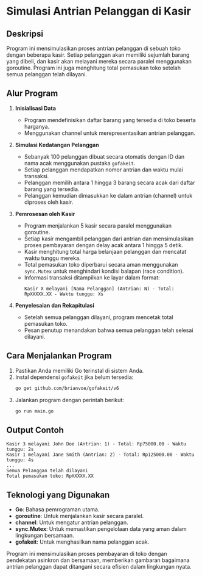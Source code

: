 # Simulasi Antrian Pelanggan di Kasir

## Deskripsi
Program ini mensimulasikan proses antrian pelanggan di sebuah toko dengan beberapa kasir. Setiap pelanggan akan memiliki sejumlah barang yang dibeli, dan kasir akan melayani mereka secara paralel menggunakan goroutine. Program ini juga menghitung total pemasukan toko setelah semua pelanggan telah dilayani.

## Alur Program
1. **Inisialisasi Data**
   - Program mendefinisikan daftar barang yang tersedia di toko beserta harganya.
   - Menggunakan channel untuk merepresentasikan antrian pelanggan.
   
2. **Simulasi Kedatangan Pelanggan**
   - Sebanyak 100 pelanggan dibuat secara otomatis dengan ID dan nama acak menggunakan pustaka `gofakeit`.
   - Setiap pelanggan mendapatkan nomor antrian dan waktu mulai transaksi.
   - Pelanggan memilih antara 1 hingga 3 barang secara acak dari daftar barang yang tersedia.
   - Pelanggan kemudian dimasukkan ke dalam antrian (channel) untuk diproses oleh kasir.

3. **Pemrosesan oleh Kasir**
   - Program menjalankan 5 kasir secara paralel menggunakan goroutine.
   - Setiap kasir mengambil pelanggan dari antrian dan mensimulasikan proses pembayaran dengan delay acak antara 1 hingga 5 detik.
   - Kasir menghitung total harga belanjaan pelanggan dan mencatat waktu tunggu mereka.
   - Total pemasukan toko diperbarui secara aman menggunakan `sync.Mutex` untuk menghindari kondisi balapan (race condition).
   - Informasi transaksi ditampilkan ke layar dalam format:
     ```
     Kasir X melayani [Nama Pelanggan] (Antrian: N) - Total: RpXXXXX.XX - Waktu tunggu: Xs
     ```

4. **Penyelesaian dan Rekapitulasi**
   - Setelah semua pelanggan dilayani, program mencetak total pemasukan toko.
   - Pesan penutup menandakan bahwa semua pelanggan telah selesai dilayani.

## Cara Menjalankan Program
1. Pastikan Anda memiliki Go terinstal di sistem Anda.
2. Instal dependensi `gofakeit` jika belum tersedia:
   ```sh
   go get github.com/brianvoe/gofakeit/v6
   ```
3. Jalankan program dengan perintah berikut:
   ```sh
   go run main.go
   ```

## Output Contoh
```
Kasir 3 melayani John Doe (Antrian: 1) - Total: Rp75000.00 - Waktu tunggu: 2s
Kasir 1 melayani Jane Smith (Antrian: 2) - Total: Rp125000.00 - Waktu tunggu: 4s
...
Semua Pelanggan telah dilayani
Total pemasukan toko: RpXXXXX.XX
```

## Teknologi yang Digunakan
- **Go**: Bahasa pemrograman utama.
- **goroutine**: Untuk menjalankan kasir secara paralel.
- **channel**: Untuk mengatur antrian pelanggan.
- **sync.Mutex**: Untuk memastikan pengelolaan data yang aman dalam lingkungan bersamaan.
- **gofakeit**: Untuk menghasilkan nama pelanggan acak.

Program ini mensimulasikan proses pembayaran di toko dengan pendekatan asinkron dan bersamaan, memberikan gambaran bagaimana antrian pelanggan dapat ditangani secara efisien dalam lingkungan nyata.

